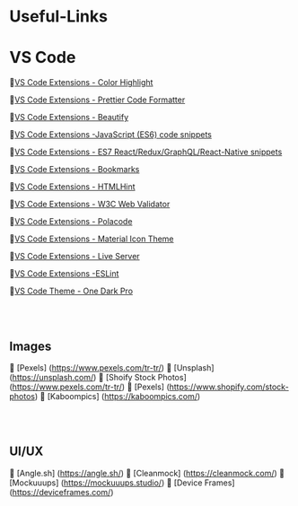 # Useful-Links


# VS Code

🔹[VS Code Extensions - Color Highlight](https://marketplace.visualstudio.com/items?itemName=naumovs.color-highlight)

🔹[VS Code Extensions - Prettier Code Formatter](https://marketplace.visualstudio.com/items?itemName=esbenp.prettier-vscode)

🔹[VS Code Extensions - Beautify](https://marketplace.visualstudio.com/items?itemName=HookyQR.beautify)

🔹[VS Code Extensions -JavaScript (ES6) code snippets](https://marketplace.visualstudio.com/items?itemName=xabikos.JavaScriptSnippets)

🔹[VS Code Extensions - ES7 React/Redux/GraphQL/React-Native snippets](https://marketplace.visualstudio.com/items?itemName=dsznajder.es7-react-js-snippets)

🔹[VS Code Extensions - Bookmarks](https://marketplace.visualstudio.com/items?itemName=alefragnani.Bookmarks)

🔹[VS Code Extensions - HTMLHint](https://marketplace.visualstudio.com/items?itemName=mkaufman.HTMLHint)

🔹[VS Code Extensions - W3C Web Validator](https://marketplace.visualstudio.com/items?itemName=CelianRiboulet.webvalidator)

🔹[VS Code Extensions - Polacode](https://marketplace.visualstudio.com/items?itemName=jeff-hykin.polacode-2019)

🔹[VS Code Extensions - Material Icon Theme](https://marketplace.visualstudio.com/items?itemName=PKief.material-icon-theme)

🔹[VS Code Extensions - Live Server](https://marketplace.visualstudio.com/items?itemName=ritwickdey.LiveServer)

🔹[VS Code Extensions -ESLint](https://marketplace.visualstudio.com/items?itemName=dbaeumer.vscode-eslint)

🔹[VS Code Theme - One Dark Pro](https://marketplace.visualstudio.com/items?itemName=zhuangtongfa.Material-theme)


<br>
<br> 


## Images

🔹 [Pexels] (https://www.pexels.com/tr-tr/)
🔹 [Unsplash] (https://unsplash.com/)
🔹 [Shoify Stock Photos] (https://www.pexels.com/tr-tr/)
🔹 [Pexels] (https://www.shopify.com/stock-photos)
🔹 [Kaboompics] (https://kaboompics.com/)

<br>
<br>

## UI/UX 
🔹 [Angle.sh] (https://angle.sh/)
🔹 [Cleanmock] (https://cleanmock.com/)
🔹 [Mockuuups] (https://mockuuups.studio/)
🔹 [Device Frames] (https://deviceframes.com/)



